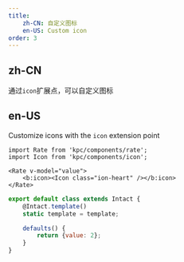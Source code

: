 ```yaml
---
title:
    zh-CN: 自定义图标
    en-US: Custom icon
order: 3
---
```


## zh-CN

通过`icon`扩展点，可以自定义图标

## en-US

Customize icons with the `icon` extension point

```vdt
import Rate from 'kpc/components/rate';
import Icon from 'kpc/components/icon';

<Rate v-model="value">
    <b:icon><Icon class="ion-heart" /></b:icon>
</Rate>
```

```js
export default class extends Intact {
    @Intact.template()
    static template = template;

    defaults() {
        return {value: 2};
    }
}
```
